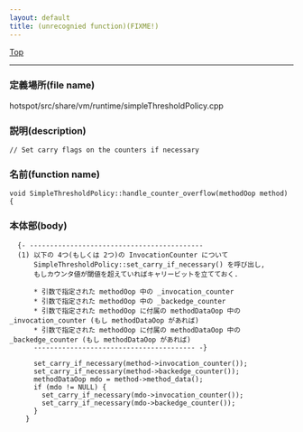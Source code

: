 ```yaml
---
layout: default
title: (unrecognied function)(FIXME!)
---
```

[Top](../index.html)

--- 
### 定義場所(file name)
hotspot/src/share/vm/runtime/simpleThresholdPolicy.cpp
### 説明(description)

```
// Set carry flags on the counters if necessary
```

### 名前(function name)
```
void SimpleThresholdPolicy::handle_counter_overflow(methodOop method) {
```

### 本体部(body)
```
  {- -------------------------------------------
  (1) 以下の 4つ(もしくは 2つ)の InvocationCounter について
      SimpleThresholdPolicy::set_carry_if_necessary() を呼び出し, 
      もしカウンタ値が閾値を超えていればキャリービットを立てておく.
      
      * 引数で指定された methodOop 中の _invocation_counter
      * 引数で指定された methodOop 中の _backedge_counter
      * 引数で指定された methodOop に付属の methodDataOop 中の _invocation_counter (もし methodDataOop があれば)
      * 引数で指定された methodOop に付属の methodDataOop 中の _backedge_counter (もし methodDataOop があれば)
      ---------------------------------------- -}

	  set_carry_if_necessary(method->invocation_counter());
	  set_carry_if_necessary(method->backedge_counter());
	  methodDataOop mdo = method->method_data();
	  if (mdo != NULL) {
	    set_carry_if_necessary(mdo->invocation_counter());
	    set_carry_if_necessary(mdo->backedge_counter());
	  }
	}
	
```


